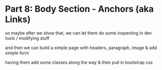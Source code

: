 # Part 8: Body Section - Anchors (aka Links)



so maybe after we show that, we can let them do some inspecting in dev tools / modifying stuff



and then we can build a simple page with headers, paragraph, image & add simple form


having them add some classes along the way &  then pull in bootstrap css

